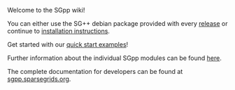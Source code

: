 Welcome to the SGpp wiki!

You can either use the SG++ debian package provided with every [release](https://github.com/SGpp/SGpp/releases) or continue to [installation instructions](https://github.com/SGpp/SGpp/wiki/Installation).

Get started with our [quick start examples](https://github.com/SGpp/SGpp/wiki/Quick-Start)!

Further information about the individual SGpp modules can be found [here](https://github.com/SGpp/SGpp/wiki/Modules).

The complete documentation for developers can be found at [sgpp.sparsegrids.org](http://sgpp.sparsegrids.org/development.html).

